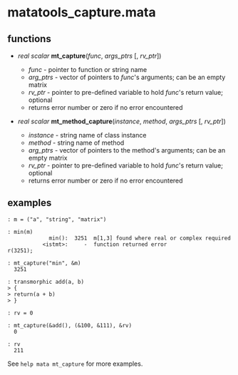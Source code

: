 matatools_capture.mata
======================

functions
---------

- _real scalar_ **mt_capture**(*func*, *args_ptrs* [, *rv_ptr*])
    
    - *func* - pointer to function or string name
    - *arg_ptrs* - vector of pointers to *func*'s arguments; can be an empty matrix
    - *rv_ptr* - pointer to pre-defined variable to hold *func*'s return value; optional
    - returns error number or zero if no error encountered
	
- _real scalar_ **mt_method_capture**(*instance*, *method*, *args_ptrs* [, *rv_ptr*])

    - *instance* - string name of class instance
    - *method* - string name of method
    - *arg_ptrs* - vector of pointers to the method's arguments; can be an empty matrix
    - *rv_ptr* - pointer to pre-defined variable to hold *func*'s return value; optional 
    - returns error number or zero if no error encountered

examples
--------

    : m = ("a", "string", "matrix")

    : min(m)
                 min():  3251  m[1,3] found where real or complex required
               <istmt>:     -  function returned error
    r(3251);

    : mt_capture("min", &m)
      3251

    : transmorphic add(a, b)
    > {
    > return(a + b)
    > }

    : rv = 0

    : mt_capture(&add(), (&100, &111), &rv)
      0

    : rv
      211

See `help mata mt_capture` for more examples.